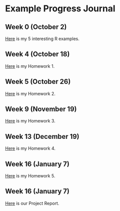 # Example  Progress Journal
## Week 0 (October 2)
[Here](Files/interesting_examples.html ) is my 5 interesting R examples.

## Week 4 (October 18)
[Here](Files/Homework1.html ) is my Homework 1.

## Week 5 (October 26)
[Here](Files/Homework2.html ) is my Homework 2.

## Week 9 (November 19)
[Here](Files/Homework3.html ) is my Homework 3.

## Week 13 (December 19)
[Here](Files/Homework4.html ) is my Homework 4.
## Week 16 (January 7)
[Here](Files/homework5.html ) is my Homework 5.

## Week 16 (January 7)
[Here](Files/IE582_PROJECT.html) is our Project Report.

